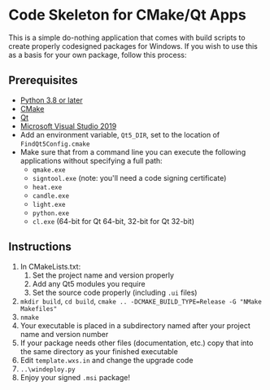 # Code Skeleton for CMake/Qt Apps

This is a simple do-nothing application that comes with build scripts to create properly
codesigned packages for Windows.  If you wish to use this as a basis for your own package,
follow this process:

## Prerequisites
* [Python 3.8 or later](https://www.python.org)
* [CMake](https://www.cmake.org)
* [Qt](https://www.qt.io/download)
* [Microsoft Visual Studio 2019](https://visualstudio.microsoft.com/thank-you-downloading-visual-studio/?sku=Community&rel=16)
* Add an environment variable, `Qt5_DIR`, set to the location of `FindQt5Config.cmake`
* Make sure that from a command line you can execute the following applications without specifying a full path:
  * `qmake.exe`
  * `signtool.exe` (note: you'll need a code signing certificate)
  * `heat.exe`
  * `candle.exe`
  * `light.exe`
  * `python.exe`
  * `cl.exe` (64-bit for Qt 64-bit, 32-bit for Qt 32-bit)

## Instructions
1. In CMakeLists.txt:
    1. Set the project name and version properly
    2. Add any Qt5 modules you require
    3. Set the source code properly (including `.ui` files)
2. `mkdir build`, `cd build`, `cmake .. -DCMAKE_BUILD_TYPE=Release -G "NMake Makefiles"`
3. `nmake`
4. Your executable is placed in a subdirectory named after your project name and version number
5. If your package needs other files (documentation, etc.) copy that into the same directory as your finished executable
6. Edit `template.wxs.in` and change the upgrade code
7. `..\windeploy.py`
8. Enjoy your signed `.msi` package!